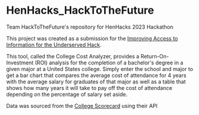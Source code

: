 # HenHacks_HackToTheFuture
Team HackToTheFuture's repository for HenHacks 2023 Hackathon

This project was created as a submission for the [Improving Access to Information for the Underserved Hack](https://www.henhackshackathon.com/hack-categories).

This tool, called the College Cost Analyzer, provides a Return-On-Investment (ROI) analysis for the completion of a bachelor's degree in a given major at a United States college. 
Simply enter the school and major to get a bar chart that compares the average cost of attendance for 4 years with the average salary for graduates of that major
as well as a table that shows how many years it will take to pay off the cost of attendance depending on the percentage of salary set aside.

Data was sourced from the [College Scorecard](https://collegescorecard.ed.gov/) using their API
